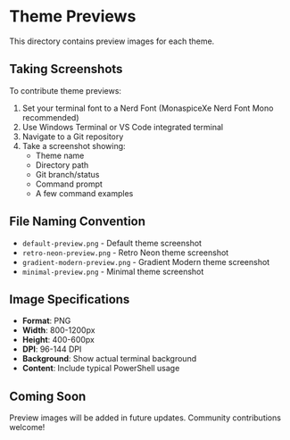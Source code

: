 # Theme Previews

This directory contains preview images for each theme.

## Taking Screenshots

To contribute theme previews:

1. Set your terminal font to a Nerd Font (MonaspiceXe Nerd Font Mono recommended)
2. Use Windows Terminal or VS Code integrated terminal
3. Navigate to a Git repository
4. Take a screenshot showing:
   - Theme name
   - Directory path
   - Git branch/status
   - Command prompt
   - A few command examples

## File Naming Convention

- `default-preview.png` - Default theme screenshot
- `retro-neon-preview.png` - Retro Neon theme screenshot  
- `gradient-modern-preview.png` - Gradient Modern theme screenshot
- `minimal-preview.png` - Minimal theme screenshot

## Image Specifications

- **Format**: PNG
- **Width**: 800-1200px
- **Height**: 400-600px
- **DPI**: 96-144 DPI
- **Background**: Show actual terminal background
- **Content**: Include typical PowerShell usage

## Coming Soon

Preview images will be added in future updates. Community contributions welcome!